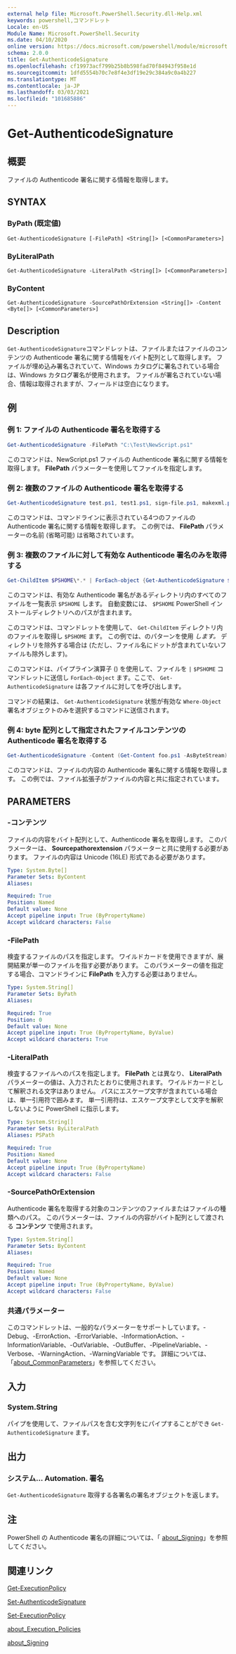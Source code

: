 ```yaml
---
external help file: Microsoft.PowerShell.Security.dll-Help.xml
keywords: powershell,コマンドレット
Locale: en-US
Module Name: Microsoft.PowerShell.Security
ms.date: 04/10/2020
online version: https://docs.microsoft.com/powershell/module/microsoft.powershell.security/get-authenticodesignature?view=powershell-5.1&WT.mc_id=ps-gethelp
schema: 2.0.0
title: Get-AuthenticodeSignature
ms.openlocfilehash: cf19973acf799b25b8b598fad70f84943f958e1d
ms.sourcegitcommit: 1dfd5554b70c7e8f4e3df19e29c384a9c0a4b227
ms.translationtype: MT
ms.contentlocale: ja-JP
ms.lasthandoff: 03/03/2021
ms.locfileid: "101685886"
---
```

# Get-AuthenticodeSignature

## 概要
ファイルの Authenticode 署名に関する情報を取得します。

## SYNTAX

### ByPath (既定値)

```
Get-AuthenticodeSignature [-FilePath] <String[]> [<CommonParameters>]
```

### ByLiteralPath

```
Get-AuthenticodeSignature -LiteralPath <String[]> [<CommonParameters>]
```

### ByContent

```
Get-AuthenticodeSignature -SourcePathOrExtension <String[]> -Content <Byte[]> [<CommonParameters>]
```

## Description

`Get-AuthenticodeSignature`コマンドレットは、ファイルまたはファイルのコンテンツの Authenticode 署名に関する情報をバイト配列として取得します。
ファイルが埋め込み署名されていて、Windows カタログに署名されている場合は、Windows カタログ署名が使用されます。
ファイルが署名されていない場合、情報は取得されますが、フィールドは空白になります。

## 例

### 例 1: ファイルの Authenticode 署名を取得する

```powershell
Get-AuthenticodeSignature -FilePath "C:\Test\NewScript.ps1"
```

このコマンドは、NewScript.ps1 ファイルの Authenticode 署名に関する情報を取得します。 **FilePath** パラメーターを使用してファイルを指定します。

### 例 2: 複数のファイルの Authenticode 署名を取得する

```powershell
Get-AuthenticodeSignature test.ps1, test1.ps1, sign-file.ps1, makexml.ps1
```

このコマンドは、コマンドラインに表示されている4つのファイルの Authenticode 署名に関する情報を取得します。 この例では、 **FilePath** パラメーターの名前 (省略可能) は省略されています。

### 例 3: 複数のファイルに対して有効な Authenticode 署名のみを取得する

```powershell
Get-ChildItem $PSHOME\*.* | ForEach-object {Get-AuthenticodeSignature $_} | Where-Object {$_.status -eq "Valid"}
```

このコマンドは、有効な Authenticode 署名があるディレクトリ内のすべてのファイルを一覧表示 `$PSHOME` します。 自動変数には、 `$PSHOME` PowerShell インストールディレクトリへのパスが含まれます。

このコマンドは、コマンドレットを使用して、 `Get-ChildItem` ディレクトリ内のファイルを取得し `$PSHOME` ます。 この例では、のパターンを使用 *します。* ディレクトリを除外する場合は (ただし、ファイル名にドットが含まれていないファイルも除外します)。

このコマンドは、パイプライン演算子 () を使用して、ファイルを `|` `$PSHOME` コマンドレットに送信し `ForEach-Object` ます。ここで、 `Get-AuthenticodeSignature` は各ファイルに対してを呼び出します。

コマンドの結果は、 `Get-AuthenticodeSignature` 状態が有効な `Where-Object` 署名オブジェクトのみを選択するコマンドに送信されます。

### 例 4: byte 配列として指定されたファイルコンテンツの Authenticode 署名を取得する

```powershell
Get-AuthenticodeSignature -Content (Get-Content foo.ps1 -AsByteStream) -SourcePathorExtension ps1
```

このコマンドは、ファイルの内容の Authenticode 署名に関する情報を取得します。 この例では、ファイル拡張子がファイルの内容と共に指定されています。

## PARAMETERS

### -コンテンツ

ファイルの内容をバイト配列として、Authenticode 署名を取得します。 このパラメーターは、 **Sourcepathorextension** パラメーターと共に使用する必要があります。 ファイルの内容は Unicode (16LE) 形式である必要があります。

```yaml
Type: System.Byte[]
Parameter Sets: ByContent
Aliases:

Required: True
Position: Named
Default value: None
Accept pipeline input: True (ByPropertyName)
Accept wildcard characters: False
```

### -FilePath

検査するファイルのパスを指定します。 ワイルドカードを使用できますが、展開結果が単一のファイルを指す必要があります。 このパラメーターの値を指定する場合、コマンドラインに **FilePath** を入力する必要はありません。

```yaml
Type: System.String[]
Parameter Sets: ByPath
Aliases:

Required: True
Position: 0
Default value: None
Accept pipeline input: True (ByPropertyName, ByValue)
Accept wildcard characters: True
```

### -LiteralPath

検査するファイルへのパスを指定します。 **FilePath** とは異なり、 **LiteralPath** パラメーターの値は、入力されたとおりに使用されます。 ワイルドカードとして解釈される文字はありません。 パスにエスケープ文字が含まれている場合は、単一引用符で囲みます。 単一引用符は、エスケープ文字として文字を解釈しないように PowerShell に指示します。

```yaml
Type: System.String[]
Parameter Sets: ByLiteralPath
Aliases: PSPath

Required: True
Position: Named
Default value: None
Accept pipeline input: True (ByPropertyName)
Accept wildcard characters: False
```

### -SourcePathOrExtension

Authenticode 署名を取得する対象のコンテンツのファイルまたはファイルの種類へのパス。 このパラメーターは、ファイルの内容がバイト配列として渡される **コンテンツ** で使用されます。

```yaml
Type: System.String[]
Parameter Sets: ByContent
Aliases:

Required: True
Position: Named
Default value: None
Accept pipeline input: True (ByPropertyName, ByValue)
Accept wildcard characters: False
```

### 共通パラメーター

このコマンドレットは、一般的なパラメーターをサポートしています。-Debug、-ErrorAction、-ErrorVariable、-InformationAction、-InformationVariable、-OutVariable、-OutBuffer、-PipelineVariable、-Verbose、-WarningAction、-WarningVariable です。 詳細については、「[about_CommonParameters](../Microsoft.PowerShell.Core/About/about_CommonParameters.md)」を参照してください。

## 入力

### System.String

パイプを使用して、ファイルパスを含む文字列をにパイプすることができ `Get-AuthenticodeSignature` ます。

## 出力

### システム... Automation. 署名

`Get-AuthenticodeSignature` 取得する各署名の署名オブジェクトを返します。

## 注

PowerShell の Authenticode 署名の詳細については、「 [about_Signing](../Microsoft.PowerShell.Core/About/about_Signing.md)」を参照してください。

## 関連リンク

[Get-ExecutionPolicy](Get-ExecutionPolicy.md)

[Set-AuthenticodeSignature](Set-AuthenticodeSignature.md)

[Set-ExecutionPolicy](Set-ExecutionPolicy.md)

[about_Execution_Policies](../Microsoft.PowerShell.Core/About/about_Execution_Policies.md)

[about_Signing](../Microsoft.PowerShell.Core/About/about_Signing.md)
